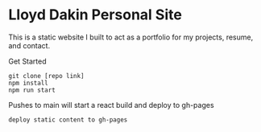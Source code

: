# Lloyd Dakin Personal Site

This is a static website I built to act as a portfolio for my projects, resume, and contact. 

Get Started

```
git clone [repo link]
npm install
npm run start
```

Pushes to main will start a react build and deploy to gh-pages
```
deploy static content to gh-pages
```
